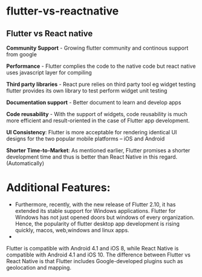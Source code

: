 # flutter-vs-reactnative
## Flutter vs React native

**Community Support** - Growing flutter community and continous support from google

**Performance** - Flutter complies the code to the native code but react native uses javascript layer for compiling

**Third party libraries** - React pure relies on third party tool eg widget testing flutter provides its own library to test perform widget unit testing

**Documentation support** - Better document to learn and develop apps

**Code reusability** - With the support of widgets, code reusability is much more efficient and result-oriented in the case of Flutter app development.

**UI Consistency**: Flutter is more acceptable for rendering identical UI designs for the two popular mobile platforms – iOS and Android

**Shorter Time-to-Market**: As mentioned earlier, Flutter promises a shorter development time and thus is better than React Native in this regard. (Automatically)

# Additional Features:
* Furthermore, recently, with the new release of Flutter 2.10, it has extended its stable support for Windows applications. Flutter for Windows has not just opened doors but windows of every organization. Hence, the popularity of flutter desktop app development is rising quickly, macos, web,windows and linux apps.
* 
 Flutter is compatible with Android 4.1 and iOS 8, while React Native is compatible with Android 4.1 and iOS 10. The difference between Flutter vs React Native is that Flutter includes Google-developed plugins such as geolocation and mapping.

